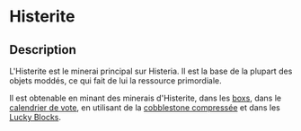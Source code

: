 # Histerite

## Description
L'Histerite est le minerai principal sur Histeria. Il est la base de la plupart des objets moddés, ce qui fait de lui la ressource primordiale.

Il est obtenable en minant des minerais d'Histerite, dans les [boxs](https://histeria.fr/wiki/2-equipement/keys), dans le [calendrier de vote](https://histeria.fr/wiki/3-gameplay/récompenses-de-vote), en utilisant de la [cobblestone compressée](https://histeria.fr/wiki/1-ressources/other-ressources) et dans les [Lucky Blocks](https://histeria.fr/wiki/2-equipement/other).